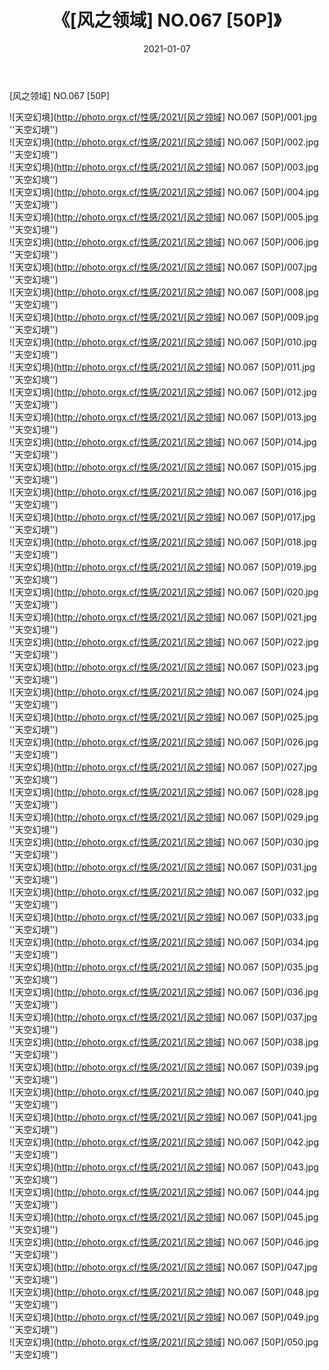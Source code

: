 ﻿---
layout: post
title:  《[风之领域] NO.067 [50P]》
date:   2021-01-07
img: http://photo.orgx.cf/性感/2021/[风之领域] NO.067 [50P]/000.jpg
tags: [美女, 性感, 泳衣]
---

[风之领域] NO.067 [50P]



![天空幻境](http://photo.orgx.cf/性感/2021/[风之领域] NO.067 [50P]/001.jpg ''天空幻境'') <br>
![天空幻境](http://photo.orgx.cf/性感/2021/[风之领域] NO.067 [50P]/002.jpg ''天空幻境'') <br>
![天空幻境](http://photo.orgx.cf/性感/2021/[风之领域] NO.067 [50P]/003.jpg ''天空幻境'') <br>
![天空幻境](http://photo.orgx.cf/性感/2021/[风之领域] NO.067 [50P]/004.jpg ''天空幻境'') <br>
![天空幻境](http://photo.orgx.cf/性感/2021/[风之领域] NO.067 [50P]/005.jpg ''天空幻境'') <br>
![天空幻境](http://photo.orgx.cf/性感/2021/[风之领域] NO.067 [50P]/006.jpg ''天空幻境'') <br>
![天空幻境](http://photo.orgx.cf/性感/2021/[风之领域] NO.067 [50P]/007.jpg ''天空幻境'') <br>
![天空幻境](http://photo.orgx.cf/性感/2021/[风之领域] NO.067 [50P]/008.jpg ''天空幻境'') <br>
![天空幻境](http://photo.orgx.cf/性感/2021/[风之领域] NO.067 [50P]/009.jpg ''天空幻境'') <br>
![天空幻境](http://photo.orgx.cf/性感/2021/[风之领域] NO.067 [50P]/010.jpg ''天空幻境'') <br>
![天空幻境](http://photo.orgx.cf/性感/2021/[风之领域] NO.067 [50P]/011.jpg ''天空幻境'') <br>
![天空幻境](http://photo.orgx.cf/性感/2021/[风之领域] NO.067 [50P]/012.jpg ''天空幻境'') <br>
![天空幻境](http://photo.orgx.cf/性感/2021/[风之领域] NO.067 [50P]/013.jpg ''天空幻境'') <br>
![天空幻境](http://photo.orgx.cf/性感/2021/[风之领域] NO.067 [50P]/014.jpg ''天空幻境'') <br>
![天空幻境](http://photo.orgx.cf/性感/2021/[风之领域] NO.067 [50P]/015.jpg ''天空幻境'') <br>
![天空幻境](http://photo.orgx.cf/性感/2021/[风之领域] NO.067 [50P]/016.jpg ''天空幻境'') <br>
![天空幻境](http://photo.orgx.cf/性感/2021/[风之领域] NO.067 [50P]/017.jpg ''天空幻境'') <br>
![天空幻境](http://photo.orgx.cf/性感/2021/[风之领域] NO.067 [50P]/018.jpg ''天空幻境'') <br>
![天空幻境](http://photo.orgx.cf/性感/2021/[风之领域] NO.067 [50P]/019.jpg ''天空幻境'') <br>
![天空幻境](http://photo.orgx.cf/性感/2021/[风之领域] NO.067 [50P]/020.jpg ''天空幻境'') <br>
![天空幻境](http://photo.orgx.cf/性感/2021/[风之领域] NO.067 [50P]/021.jpg ''天空幻境'') <br>
![天空幻境](http://photo.orgx.cf/性感/2021/[风之领域] NO.067 [50P]/022.jpg ''天空幻境'') <br>
![天空幻境](http://photo.orgx.cf/性感/2021/[风之领域] NO.067 [50P]/023.jpg ''天空幻境'') <br>
![天空幻境](http://photo.orgx.cf/性感/2021/[风之领域] NO.067 [50P]/024.jpg ''天空幻境'') <br>
![天空幻境](http://photo.orgx.cf/性感/2021/[风之领域] NO.067 [50P]/025.jpg ''天空幻境'') <br>
![天空幻境](http://photo.orgx.cf/性感/2021/[风之领域] NO.067 [50P]/026.jpg ''天空幻境'') <br>
![天空幻境](http://photo.orgx.cf/性感/2021/[风之领域] NO.067 [50P]/027.jpg ''天空幻境'') <br>
![天空幻境](http://photo.orgx.cf/性感/2021/[风之领域] NO.067 [50P]/028.jpg ''天空幻境'') <br>
![天空幻境](http://photo.orgx.cf/性感/2021/[风之领域] NO.067 [50P]/029.jpg ''天空幻境'') <br>
![天空幻境](http://photo.orgx.cf/性感/2021/[风之领域] NO.067 [50P]/030.jpg ''天空幻境'') <br>
![天空幻境](http://photo.orgx.cf/性感/2021/[风之领域] NO.067 [50P]/031.jpg ''天空幻境'') <br>
![天空幻境](http://photo.orgx.cf/性感/2021/[风之领域] NO.067 [50P]/032.jpg ''天空幻境'') <br>
![天空幻境](http://photo.orgx.cf/性感/2021/[风之领域] NO.067 [50P]/033.jpg ''天空幻境'') <br>
![天空幻境](http://photo.orgx.cf/性感/2021/[风之领域] NO.067 [50P]/034.jpg ''天空幻境'') <br>
![天空幻境](http://photo.orgx.cf/性感/2021/[风之领域] NO.067 [50P]/035.jpg ''天空幻境'') <br>
![天空幻境](http://photo.orgx.cf/性感/2021/[风之领域] NO.067 [50P]/036.jpg ''天空幻境'') <br>
![天空幻境](http://photo.orgx.cf/性感/2021/[风之领域] NO.067 [50P]/037.jpg ''天空幻境'') <br>
![天空幻境](http://photo.orgx.cf/性感/2021/[风之领域] NO.067 [50P]/038.jpg ''天空幻境'') <br>
![天空幻境](http://photo.orgx.cf/性感/2021/[风之领域] NO.067 [50P]/039.jpg ''天空幻境'') <br>
![天空幻境](http://photo.orgx.cf/性感/2021/[风之领域] NO.067 [50P]/040.jpg ''天空幻境'') <br>
![天空幻境](http://photo.orgx.cf/性感/2021/[风之领域] NO.067 [50P]/041.jpg ''天空幻境'') <br>
![天空幻境](http://photo.orgx.cf/性感/2021/[风之领域] NO.067 [50P]/042.jpg ''天空幻境'') <br>
![天空幻境](http://photo.orgx.cf/性感/2021/[风之领域] NO.067 [50P]/043.jpg ''天空幻境'') <br>
![天空幻境](http://photo.orgx.cf/性感/2021/[风之领域] NO.067 [50P]/044.jpg ''天空幻境'') <br>
![天空幻境](http://photo.orgx.cf/性感/2021/[风之领域] NO.067 [50P]/045.jpg ''天空幻境'') <br>
![天空幻境](http://photo.orgx.cf/性感/2021/[风之领域] NO.067 [50P]/046.jpg ''天空幻境'') <br>
![天空幻境](http://photo.orgx.cf/性感/2021/[风之领域] NO.067 [50P]/047.jpg ''天空幻境'') <br>
![天空幻境](http://photo.orgx.cf/性感/2021/[风之领域] NO.067 [50P]/048.jpg ''天空幻境'') <br>
![天空幻境](http://photo.orgx.cf/性感/2021/[风之领域] NO.067 [50P]/049.jpg ''天空幻境'') <br>
![天空幻境](http://photo.orgx.cf/性感/2021/[风之领域] NO.067 [50P]/050.jpg ''天空幻境'') <br>